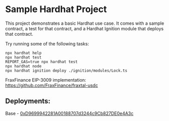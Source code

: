 # Sample Hardhat Project

This project demonstrates a basic Hardhat use case. It comes with a sample contract, a test for that contract, and a Hardhat Ignition module that deploys that contract.

Try running some of the following tasks:

```shell
npx hardhat help
npx hardhat test
REPORT_GAS=true npx hardhat test
npx hardhat node
npx hardhat ignition deploy ./ignition/modules/Lock.ts
```

FraxFinance EIP-3009 implementation: https://github.com/FraxFinance/fraxtal-usdc

## Deployments: 

Base - [0xD9699942281A00188707d3244c9Cb827DE0e4A3c](https://basescan.org/address/0xD9699942281A00188707d3244c9Cb827DE0e4A3c)